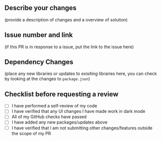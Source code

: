 ## Describe your changes
(provide a description of changes and a overview of solution)

## Issue number and link
(if this PR is in response to a issue, put the link to the issue here)

## Dependency Changes
(place any new libraries or updates to exisiting libraries here, you can check by looking at the changes to `package.json`)

## Checklist before requesting a review
- [ ] I have performed a self-review of my code
- [ ] I have verified that any UI changes I have made work in dark mode
- [ ] All of my GitHub checks have passed
- [ ] I have added any new packages/updates above
- [ ] I have verified that I am not submitting other changes/features outside the scope of my PR